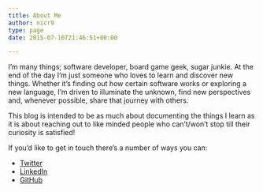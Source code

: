 ```yaml
---
title: About Me
author: nicr9
type: page
date: 2015-07-16T21:46:51+00:00

---
```

I&#8217;m many things; software developer, board game geek, sugar junkie. At the end of the day I&#8217;m just someone who loves to learn and discover new things. Whether it&#8217;s finding out how certain software works or exploring a new language, I&#8217;m driven to illuminate the unknown, find new perspectives and, whenever possible, share that journey with others.

This blog is intended to be as much about documenting the things I learn as it is about reaching out to like minded people who can&#8217;t/won&#8217;t stop till their curiosity is satisfied!

If you&#8217;d like to get in touch there&#8217;s a number of ways you can:

  * [Twitter][1]
  * [LinkedIn][2]
  * [GitHub][3]

 [1]: https://twitter.com/nicr9_
 [2]: https://ie.linkedin.com/pub/nic-roland/41/33/926
 [3]: https://github.com/nicr9/